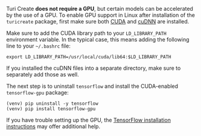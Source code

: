 Turi Create **does not require a GPU**, but certain models can be accelerated by the use of a GPU.
To enable GPU support in Linux after installation of the `turicreate` package, first make sure both
[CUDA](http://docs.nvidia.com/cuda/cuda-installation-guide-linux/) and [cuDNN](https://developer.nvidia.com/cudnn) are installed.

Make sure to add the CUDA library path to your `LD_LIBRARY_PATH` environment
variable.  In the typical case, this means adding the following line to your
`~/.bashrc` file:

```shell
export LD_LIBRARY_PATH=/usr/local/cuda/lib64:$LD_LIBRARY_PATH
```
If you installed the cuDNN files into a separate directory, make sure to
separately add those as well.

The next step is to uninstall `tensorflow` and install the
CUDA-enabled `tensorflow-gpu` package:

```
(venv) pip uninstall -y tensorflow
(venv) pip install tensorflow-gpu
```

If you have trouble setting up the GPU, the [TensorFlow
installation instructions](https://www.tensorflow.org/install/gpu) may
offer additional help.
